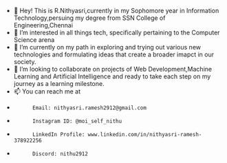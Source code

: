 - 👋 Hey! This is R.Nithyasri,currently in my Sophomore year in Information Technology,persuing my degree from SSN College of Engineering,Chennai
- 👀 I’m interested in all things tech, specifically pertaining to the Computer Science arena
- 🌱 I’m currently on my path in exploring and trying out various new technologies and formulating ideas that create a broader imapct in our society.
- 💞️ I’m looking to collaborate on projects of Web Development,Machine Learning and Artificial Intelligence and ready to take each step on my journey as a learning milestone.
- 📫 You can reach me at
-           Email: nithyasri.ramesh2912@gmail.com
-           Instagram ID: @moi_self_nithu
-           LinkedIn Profile: www.linkedin.com/in/nithyasri-ramesh-378922256
-           Discord: nithu2912
